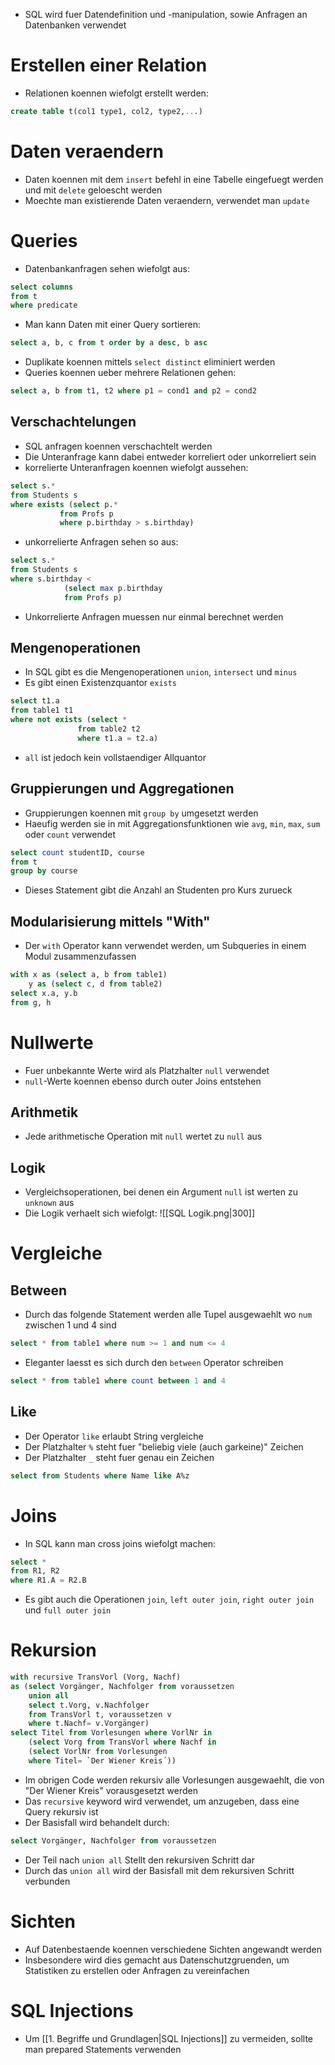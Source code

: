 - SQL wird fuer Datendefinition und -manipulation, sowie Anfragen an Datenbanken verwendet
# Erstellen einer Relation
- Relationen koennen wiefolgt erstellt werden:
``` SQL
create table t(col1 type1, col2, type2,...)
```
# Daten veraendern
- Daten koennen mit dem `insert` befehl in eine Tabelle eingefuegt werden und mit `delete` geloescht werden
- Moechte man existierende Daten veraendern, verwendet man `update`
# Queries 
- Datenbankanfragen sehen wiefolgt aus:
```SQL 
select columns 
from t
where predicate
```
- Man kann Daten mit einer Query sortieren:
```SQL 
select a, b, c from t order by a desc, b asc
```
- Duplikate koennen mittels `select distinct` eliminiert werden
- Queries koennen ueber mehrere Relationen gehen:
```SQL
select a, b from t1, t2 where p1 = cond1 and p2 = cond2
```
## Verschachtelungen
- SQL anfragen koennen verschachtelt werden
- Die Unteranfrage kann dabei entweder korreliert oder unkorreliert sein 
- korrelierte Unteranfragen koennen wiefolgt aussehen:
```SQL
select s.* 
from Students s
where exists (select p.* 
		   from Profs p
		   where p.birthday > s.birthday)
```
- unkorrelierte Anfragen sehen so aus:
```SQL 
select s.*
from Students s 
where s.birthday < 
			(select max p.birthday
			from Profs p)
```
- Unkorrelierte Anfragen muessen nur einmal berechnet werden
## Mengenoperationen
- In SQL gibt es die Mengenoperationen `union`, `intersect` und `minus`
- Es gibt einen Existenzquantor `exists`
```SQL
select t1.a
from table1 t1 
where not exists (select * 
			   from table2 t2
			   where t1.a = t2.a)
```
- `all` ist jedoch kein vollstaendiger Allquantor
## Gruppierungen und Aggregationen
- Gruppierungen koennen mit `group by` umgesetzt werden
- Haeufig werden sie in mit Aggregationsfunktionen wie `avg`, `min`, `max`, `sum` oder `count` verwendet
```SQL
select count studentID, course
from t
group by course
```
- Dieses Statement gibt die Anzahl an Studenten pro Kurs zurueck
## Modularisierung mittels "With"
- Der `with` Operator kann verwendet werden, um Subqueries in einem Modul zusammenzufassen 
```SQL
with x as (select a, b from table1)
	y as (select c, d from table2)
select x.a, y.b 
from g, h
```
# Nullwerte
- Fuer unbekannte Werte wird als Platzhalter `null` verwendet
- `null`-Werte koennen ebenso durch outer Joins entstehen
## Arithmetik
- Jede arithmetische Operation mit `null` wertet zu `null` aus
## Logik
- Vergleichsoperationen, bei denen ein Argument `null` ist werten zu `unknown` aus
- Die Logik verhaelt sich wiefolgt:
![[SQL Logik.png|300]]
# Vergleiche
## Between
- Durch das folgende Statement werden alle Tupel ausgewaehlt wo `num` zwischen 1 und 4 sind
```SQL
select * from table1 where num >= 1 and num <= 4
```
- Eleganter laesst es sich durch den `between` Operator schreiben
``` SQL
select * from table1 where count between 1 and 4
```
## Like
- Der Operator `like` erlaubt String vergleiche
- Der Platzhalter `%` steht fuer "beliebig viele (auch garkeine)" Zeichen
- Der Platzhalter `_` steht fuer genau ein Zeichen
```SQL
select from Students where Name like A%z
```
# Joins
- In SQL kann man cross joins wiefolgt machen:
```SQL
select * 
from R1, R2
where R1.A = R2.B
```
- Es gibt auch die Operationen `join`, `left outer join`, `right outer join` und `full outer join`
# Rekursion
```SQL
with recursive TransVorl (Vorg, Nachf) 
as (select Vorgänger, Nachfolger from voraussetzen 
    union all 
    select t.Vorg, v.Nachfolger 
    from TransVorl t, voraussetzen v 
    where t.Nachf= v.Vorgänger)
select Titel from Vorlesungen where VorlNr in 
	(select Vorg from TransVorl where Nachf in 
	(select VorlNr from Vorlesungen 
	where Titel= `Der Wiener Kreis´))
```
- Im obrigen Code werden rekursiv alle Vorlesungen ausgewaehlt, die von "Der Wiener Kreis" vorausgesetzt werden
- Das `recursive` keyword wird verwendet, um anzugeben, dass eine Query rekursiv ist
- Der Basisfall wird behandelt durch: 
```SQL
select Vorgänger, Nachfolger from voraussetzen 
```
- Der Teil nach `union all` Stellt den rekursiven Schritt dar
- Durch das `union all` wird der Basisfall mit dem rekursiven Schritt verbunden
# Sichten
- Auf Datenbestaende koennen verschiedene Sichten angewandt werden
- Insbesondere wird dies gemacht aus Datenschutzgruenden, um Statistiken zu erstellen oder  Anfragen zu vereinfachen
# SQL Injections
- Um [[1. Begriffe und Grundlagen|SQL Injections]] zu vermeiden, sollte man prepared Statements verwenden